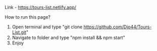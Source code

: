 Link - https://tours-list.netlify.app/



How to run this page?

1. Open terminal and type "git clone https://github.com/Djo44/Tours-List.git"
2. Navigate to folder and type "npm install && npm start"
3. Enjoy
